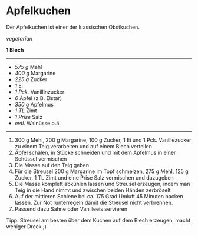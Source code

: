 # Apfelkuchen

Der Apfelkuchen ist einer der klassischen Obstkuchen.

*vegetarian*

**1 Blech**

---

- *575 g* Mehl
- *400 g* Margarine
- *225 g* Zucker
- *1* Ei
- *1 Pck.* Vanillinzucker
- *6* Äpfel (z.B. Elstar)
- *350 g* Apfelmus
- *1 TL* Zimt
- *1 Prise* Salz
- *evtl.* Walnüsse o.ä.

---

1. 300 g Mehl, 200 g Margarine, 100 g Zucker, 1 Ei und 1 Pck. Vanillezucker zu einem Teig verarbeiten und auf einem Blech verteilen
2. Äpfel schälen, in Stücke schneiden und mit dem Apfelmus in einer Schüssel vermischen
3. Die Masse auf den Teig geben
4. Für die Streusel 200 g Margarine im Topf schmelzen, 275 g Mehl, 125 g Zucker, 1 TL Zimt und eine Prise Salz vermischen und dazugeben
5. Die Masse komplett abkühlen lassen und Streusel erzeugen, indem man Teig in die Hand nimmt und zwischen beiden Händen zerbröselt
6. Auf der mittleren Schiene bei ca. 175 Grad Umluft 45 Minuten backen lassen. Zur Not runterregeln damit die Streusel nicht verbrennen.
7. Passend dazu Sahne oder Vanilleeis servieren

Tipp: Streusel am besten über dem Kuchen auf dem Blech erzeugen, macht weniger Dreck ;)
